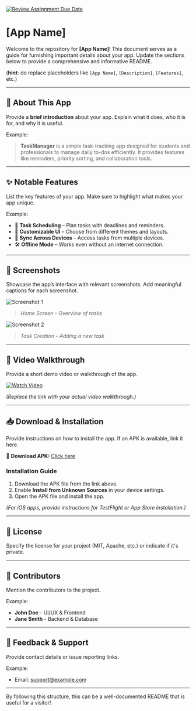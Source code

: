 [![Review Assignment Due Date](https://classroom.github.com/assets/deadline-readme-button-22041afd0340ce965d47ae6ef1cefeee28c7c493a6346c4f15d667ab976d596c.svg)](https://classroom.github.com/a/TUcDWe6b)
# [App Name]

Welcome to the repository for **[App Name]**! This document serves as a guide for furnishing important details about your app. Update the sections below to provide a comprehensive and informative README.

(**hint**: do replace placeholders like `[App Name]`, `[Description]`, `[Features]`, etc.)

---

## 📌 About This App

Provide a **brief introduction** about your app. Explain what it does, who it is for, and why it is useful.

Example:
> **TaskManager** is a simple task-tracking app designed for students and professionals to manage daily to-dos efficiently. It provides features like reminders, priority sorting, and collaboration tools.

---

## ✨ Notable Features

List the key features of your app. Make sure to highlight what makes your app unique.

Example:
- 📅 **Task Scheduling** – Plan tasks with deadlines and reminders.
- 🎨 **Customizable UI** – Choose from different themes and layouts.
- 🔄 **Sync Across Devices** – Access tasks from multiple devices.
- 🛠 **Offline Mode** – Works even without an internet connection.

---

## 📸 Screenshots

Showcase the app’s interface with relevant screenshots. Add meaningful captions for each screenshot.

![Screenshot 1](./docs/placeholder.jpg)
> *Home Screen - Overview of tasks*

![Screenshot 2](./docs/placeholder2.jpg)
> *Task Creation - Adding a new task*

---

## 🎥 Video Walkthrough

Provide a short demo video or walkthrough of the app.

[![Watch Video](https://img.youtube.com/vi/somevideoplaceholder/0.jpg)](https://www.youtube.com/watch?v=somevideoplaceholder)

*(Replace the link with your actual video walkthrough.)*

---

## 📥 Download & Installation

Provide instructions on how to install the app. If an APK is available, link it here.

🔗 **Download APK:** [Click here](./docs/app-release.apk)

### Installation Guide
1. Download the APK file from the link above.
2. Enable **Install from Unknown Sources** in your device settings.
3. Open the APK file and install the app.

*(For iOS apps, provide instructions for TestFlight or App Store installation.)*

---

## 📜 License

Specify the license for your project (MIT, Apache, etc.) or indicate if it's private.

---

## 🤝 Contributors

Mention the contributors to the project.

Example:
- **John Doe** - UI/UX & Frontend
- **Jane Smith** - Backend & Database

---

## 📩 Feedback & Support

Provide contact details or issue reporting links.

Example:
- Email: support@example.com

---

By following this structure, this can be a well-documented README that is useful for a visitor!
